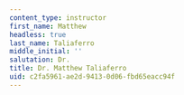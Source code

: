 ```yaml
---
content_type: instructor
first_name: Matthew
headless: true
last_name: Taliaferro
middle_initial: ''
salutation: Dr.
title: Dr. Matthew Taliaferro
uid: c2fa5961-ae2d-9413-0d06-fbd65eacc94f
---
```

